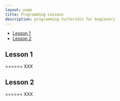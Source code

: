 ```yaml
---
layout: page
title: Programming Lessons
description: programming turtorials for beginners
---
```


* [Lesson 1](#Lesson-1)
* [Lesson 2](#Lesson-2)

## Lesson 1
======
XXX
## Lesson 2
======
XXX
